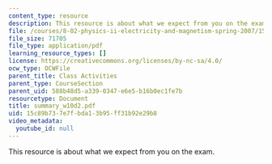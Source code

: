 ```yaml
---
content_type: resource
description: This resource is about what we expect from you on the exam.
file: /courses/8-02-physics-ii-electricity-and-magnetism-spring-2007/15c89b737e7fbda13b95ff31b92e29b8_summary_w10d2.pdf
file_size: 71705
file_type: application/pdf
learning_resource_types: []
license: https://creativecommons.org/licenses/by-nc-sa/4.0/
ocw_type: OCWFile
parent_title: Class Activities
parent_type: CourseSection
parent_uid: 588b48d5-a339-0347-e6e5-b16b0ec1fe7b
resourcetype: Document
title: summary_w10d2.pdf
uid: 15c89b73-7e7f-bda1-3b95-ff31b92e29b8
video_metadata:
  youtube_id: null
---
```

This resource is about what we expect from you on the exam.